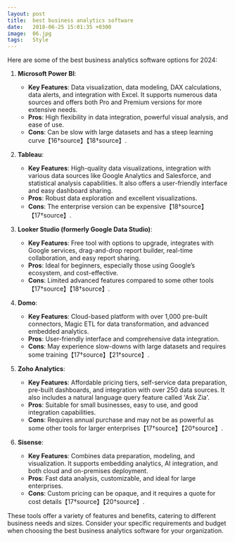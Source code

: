 ```yaml
---
layout: post
title:  best business analytics software
date:   2018-06-25 15:01:35 +0300
image:  06.jpg
tags:   Style
---
```


Here are some of the best business analytics software options for 2024:

1. **Microsoft Power BI**:
   - **Key Features**: Data visualization, data modeling, DAX calculations, data alerts, and integration with Excel. It supports numerous data sources and offers both Pro and Premium versions for more extensive needs.
   - **Pros**: High flexibility in data integration, powerful visual analysis, and ease of use.
   - **Cons**: Can be slow with large datasets and has a steep learning curve【16†source】【18†source】.

2. **Tableau**:
   - **Key Features**: High-quality data visualizations, integration with various data sources like Google Analytics and Salesforce, and statistical analysis capabilities. It also offers a user-friendly interface and easy dashboard sharing.
   - **Pros**: Robust data exploration and excellent visualizations.
   - **Cons**: The enterprise version can be expensive【18†source】【17†source】.

3. **Looker Studio (formerly Google Data Studio)**:
   - **Key Features**: Free tool with options to upgrade, integrates with Google services, drag-and-drop report builder, real-time collaboration, and easy report sharing.
   - **Pros**: Ideal for beginners, especially those using Google’s ecosystem, and cost-effective.
   - **Cons**: Limited advanced features compared to some other tools【17†source】【18†source】.

4. **Domo**:
   - **Key Features**: Cloud-based platform with over 1,000 pre-built connectors, Magic ETL for data transformation, and advanced embedded analytics.
   - **Pros**: User-friendly interface and comprehensive data integration.
   - **Cons**: May experience slow-downs with large datasets and requires some training【17†source】【21†source】.

5. **Zoho Analytics**:
   - **Key Features**: Affordable pricing tiers, self-service data preparation, pre-built dashboards, and integration with over 250 data sources. It also includes a natural language query feature called 'Ask Zia'.
   - **Pros**: Suitable for small businesses, easy to use, and good integration capabilities.
   - **Cons**: Requires annual purchase and may not be as powerful as some other tools for larger enterprises【17†source】【20†source】.

6. **Sisense**:
   - **Key Features**: Combines data preparation, modeling, and visualization. It supports embedding analytics, AI integration, and both cloud and on-premises deployment.
   - **Pros**: Fast data analysis, customizable, and ideal for large enterprises.
   - **Cons**: Custom pricing can be opaque, and it requires a quote for cost details【17†source】【20†source】.

These tools offer a variety of features and benefits, catering to different business needs and sizes. Consider your specific requirements and budget when choosing the best business analytics software for your organization.
